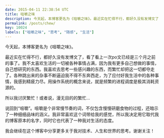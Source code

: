 ```yaml
---
date: 2015-04-11 22:38:54 UTC
title: 咀嚼之味
description: 今天起，本博客更名为《咀嚼之味》。最近实在忙得不行，都好久没有发博文了，看了看上一次po文已经是三个月之前的事了。我不太喜欢生活的一切被各种事情占满，因为我有更多自己想做的事情，自己想研究的东西。我喜欢去思考一些感兴趣的东西，而繁忙却把这一切都夺走了。所以我讨厌繁忙！说回到“咀嚼”…
permalink: /posts/chew/
key: 10024
labels: ["咀嚼之味", "思考", "随感", "生活"]
---
```


今天起，本博客更名为《咀嚼之味》。

最近实在忙得不行，都好久没有发博文了，看了看上一次po文已经是三个月之前的事了。我不太喜欢生活的一切被各种事情占满，因为我有更多自己想做的事情，自己想研究的东西。我喜欢去思考一些感兴趣的东西，而繁忙却把这一切都夺走了。各种跳出来的杂事不断逼迫我不得不东奔西走，为了应付好我生活中的各种事情，我感到精疲力尽。用操作系统的概念来说，就是频繁的进程调度是极其消耗资源的。

所以我讨厌繁忙！或者说，漫无目的的繁忙…

说回到“咀嚼”。咀嚼是个非常慢节奏的词，不仅包含慢慢研磨食物的过程，还暗示了一种细细品味的涵义。我非常喜欢这个词带给我的感觉，所以我决定用它取代我的博客原本的名字，同时它也代表了一种我对生活的态度。

我会继续在这个博客中分享更多关于我对技术、人生和世界的思考。谢谢关注！
